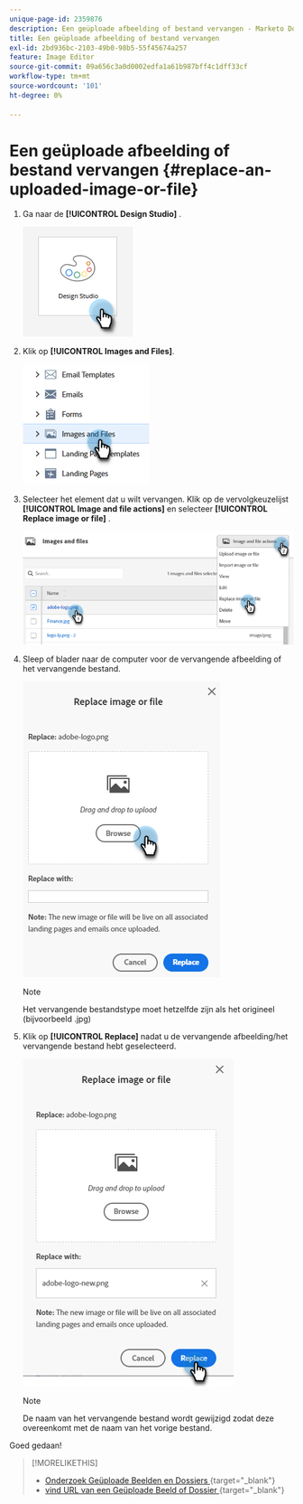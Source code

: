 ```yaml
---
unique-page-id: 2359876
description: Een geüploade afbeelding of bestand vervangen - Marketo Docs - Productdocumentatie
title: Een geüploade afbeelding of bestand vervangen
exl-id: 2bd936bc-2103-49b0-98b5-55f45674a257
feature: Image Editor
source-git-commit: 09a656c3a0d0002edfa1a61b987bff4c1dff33cf
workflow-type: tm+mt
source-wordcount: '101'
ht-degree: 0%

---
```


# Een geüploade afbeelding of bestand vervangen {#replace-an-uploaded-image-or-file}

1. Ga naar de **[!UICONTROL Design Studio]** .

   ![](assets/replace-an-uploaded-image-or-file-1.png)

1. Klik op **[!UICONTROL Images and Files]**.

   ![](assets/replace-an-uploaded-image-or-file-2.png)

1. Selecteer het element dat u wilt vervangen. Klik op de vervolgkeuzelijst **[!UICONTROL Image and file actions]** en selecteer **[!UICONTROL Replace image or file]** .

   ![](assets/replace-an-uploaded-image-or-file-3.png)

1. Sleep of blader naar de computer voor de vervangende afbeelding of het vervangende bestand.

   ![](assets/replace-an-uploaded-image-or-file-4.png)

   >[!NOTE]
   >
   >Het vervangende bestandstype moet hetzelfde zijn als het origineel (bijvoorbeeld .jpg)

1. Klik op **[!UICONTROL Replace]** nadat u de vervangende afbeelding/het vervangende bestand hebt geselecteerd.

   ![](assets/replace-an-uploaded-image-or-file-5.png)

   >[!NOTE]
   >
   >De naam van het vervangende bestand wordt gewijzigd zodat deze overeenkomt met de naam van het vorige bestand.

Goed gedaan!

>[!MORELIKETHIS]
>
>* [&#x200B; Onderzoek Geüploade Beelden en Dossiers &#x200B;](/help/marketo/product-docs/demand-generation/images-and-files/search-uploaded-images-and-files.md){target="_blank"}
>* [&#x200B; vind URL van een Geüploade Beeld of Dossier &#x200B;](/help/marketo/product-docs/demand-generation/images-and-files/find-the-url-of-an-uploaded-image-or-file.md){target="_blank"}
